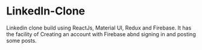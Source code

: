 # LinkedIn-Clone
Linkedin clone build using ReactJs, Material UI, Redux and Firebase.
It has the facility of Creating an account with Firebase abnd signing in and posting some posts.

